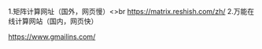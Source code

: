 1.矩阵计算网址（国外，网页慢）<>br
https://matrix.reshish.com/zh/
2.万能在线计算网站（国内，网页快）<br>

https://www.gmailins.com/
